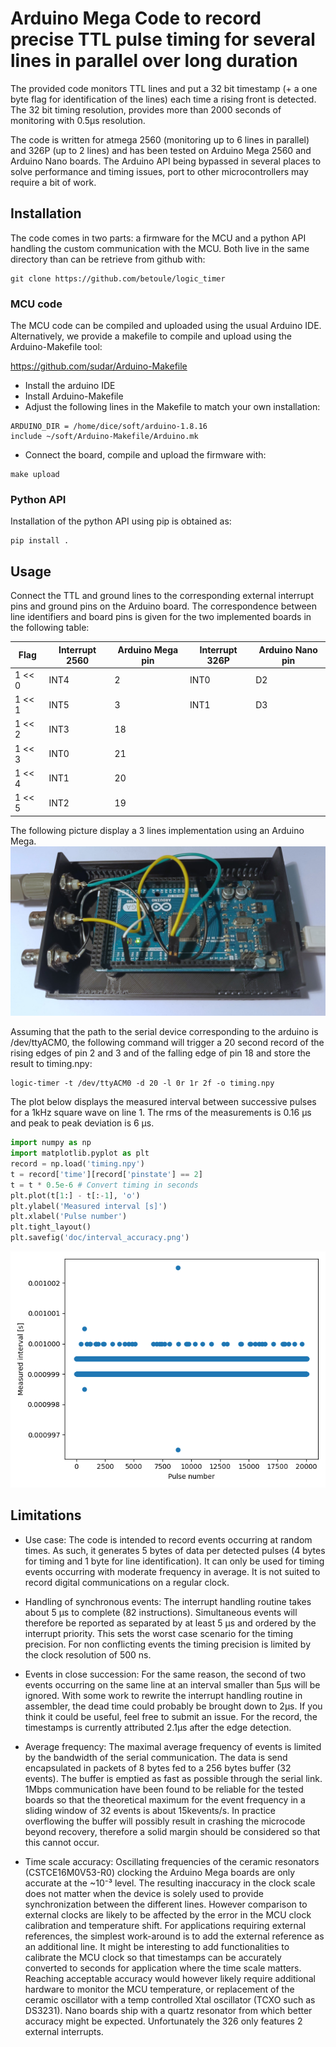# Arduino Mega Code to record precise TTL pulse timing for several lines in parallel over long duration

The provided code monitors TTL lines and put a 32 bit timestamp (+ a
one byte flag for identification of the lines) each time a rising
front is detected. The 32 bit timing resolution, provides more than
2000 seconds of monitoring with 0.5μs resolution.

The code is written for atmega 2560 (monitoring up to 6 lines in
parallel) and 326P (up to 2 lines) and has been tested on Arduino Mega
2560 and Arduino Nano boards. The Arduino API being bypassed in
several places to solve performance and timing issues, port to other
microcontrollers may require a bit of work.

## Installation

The code comes in two parts: a firmware for the MCU and a python API
handling the custom communication with the MCU. Both live in the same
directory than can be retrieve from github with:

```
git clone https://github.com/betoule/logic_timer
```

### MCU code

The MCU code can be compiled and uploaded using the usual Arduino
IDE. Alternatively, we provide a makefile to compile and upload using
the Arduino-Makefile tool:

https://github.com/sudar/Arduino-Makefile

+ Install the arduino IDE
+ Install Arduino-Makefile
+ Adjust the following lines in the Makefile to match your own
  installation:

```
ARDUINO_DIR = /home/dice/soft/arduino-1.8.16
include ~/soft/Arduino-Makefile/Arduino.mk
```

+ Connect the board, compile and upload the firmware with:
```
make upload
```

### Python API

Installation of the python API using pip is obtained as:

```
pip install .
```

## Usage

Connect the TTL and ground lines to the corresponding external
interrupt pins and ground pins on the Arduino board. The
correspondence between line identifiers and board pins is given for
the two implemented boards in the following table:

| Flag   | Interrupt 2560 | Arduino Mega pin | Interrupt 326P | Arduino Nano pin |
|--------|----------------|------------------|----------------|------------------|
| 1 << 0 | INT4           | 2                | INT0           | D2               |
| 1 << 1 | INT5           | 3                | INT1           | D3               |
| 1 << 2 | INT3           | 18               |                |                  |
| 1 << 3 | INT0           | 21               |                |                  |
| 1 << 4 | INT1           | 20               |                |                  |
| 1 << 5 | INT2           | 19               |                |                  |

The following picture display a 3 lines implementation using an Arduino Mega.
![Lid open](doc/open.jpg)

Assuming that the path to the serial device corresponding to the
arduino is /dev/ttyACM0, the following command will trigger a 20 second
record of the rising edges of pin 2 and 3 and of the falling edge
of pin 18 and store the result to timing.npy: 
```
logic-timer -t /dev/ttyACM0 -d 20 -l 0r 1r 2f -o timing.npy
```

The plot below displays the measured interval between successive
pulses for a 1kHz square wave on line 1. The rms of the measurements
is 0.16 μs and peak to peak deviation is 6 μs.

```python
import numpy as np
import matplotlib.pyplot as plt
record = np.load('timing.npy')
t = record['time'][record['pinstate'] == 2]
t = t * 0.5e-6 # Convert timing in seconds
plt.plot(t[1:] - t[:-1], 'o')
plt.ylabel('Measured interval [s]')
plt.xlabel('Pulse number')
plt.tight_layout()
plt.savefig('doc/interval_accuracy.png')
```
![interval accuracy](doc/interval_accuracy.png)


## Limitations

+ Use case: The code is intended to record events occurring at random
  times. As such, it generates 5 bytes of data per detected pulses (4
  bytes for timing and 1 byte for line identification). It can only be
  used for timing events occurring with moderate frequency in
  average. It is not suited to record digital communications on a
  regular clock.

+ Handling of synchronous events: The interrupt handling routine takes
  about 5 μs to complete (82 instructions). Simultaneous events will
  therefore be reported as separated by at least 5 μs and ordered by
  the interrupt priority. This sets the worst case scenario for the
  timing precision. For non conflicting events the timing precision is
  limited by the clock resolution of 500 ns.
  
* Events in close succession: For the same reason, the second of two
  events occurring on the same line at an interval smaller than 5μs
  will be ignored. With some work to rewrite the interrupt handling
  routine in assembler, the dead time could probably be brought down
  to 2μs. If you think it could be useful, feel free to submit an
  issue. For the record, the timestamps is currently attributed 2.1μs
  after the edge detection.

+ Average frequency: The maximal average frequency of events is
  limited by the bandwidth of the serial communication. The data is
  send encapsulated in packets of 8 bytes fed to a 256 bytes buffer
  (32 events). The buffer is emptied as fast as possible through the
  serial link. 1Mbps communication have been found to be reliable for
  the tested boards so that the theoretical maximum for the event
  frequency in a sliding window of 32 events is about 15kevents/s. In
  practice overflowing the buffer will possibly result in crashing the
  microcode beyond recovery, therefore a solid margin should be
  considered so that this cannot occur.

+ Time scale accuracy: Oscillating frequencies of the ceramic
  resonators (CSTCE16M0V53-R0) clocking the Arduino Mega boards are
  only accurate at the ~10⁻³ level. The resulting inaccuracy in the
  clock scale does not matter when the device is solely used to
  provide synchronization between the different lines. However
  comparison to external clocks are likely to be affected by the error
  in the MCU clock calibration and temperature shift. For applications
  requiring external references, the simplest work-around is to add
  the external reference as an additional line. It might be
  interesting to add functionalities to calibrate the MCU clock so
  that timestamps can be accurately converted to seconds for
  application where the time scale matters. Reaching acceptable
  accuracy would however likely require additional hardware to monitor
  the MCU temperature, or replacement of the ceramic oscillator with a
  temp controlled Xtal oscillator (TCXO such as DS3231). Nano boards
  ship with a quartz resonator from which better accuracy might be
  expected. Unfortunately the 326 only features 2 external interrupts.
